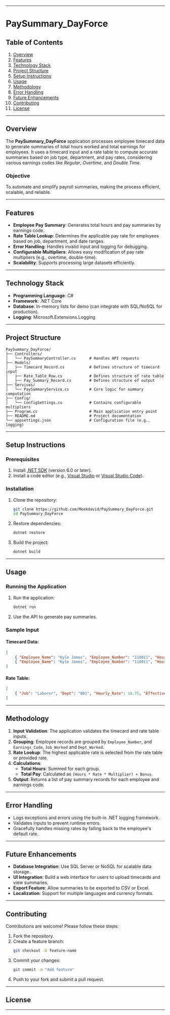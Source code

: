 

---

# **PaySummary_DayForce**

## **Table of Contents**
1. [Overview](#overview)  
2. [Features](#features)  
3. [Technology Stack](#technology-stack)  
4. [Project Structure](#project-structure)  
5. [Setup Instructions](#setup-instructions)  
6. [Usage](#usage)  
7. [Methodology](#methodology)  
8. [Error Handling](#error-handling)  
9. [Future Enhancements](#future-enhancements)  
10. [Contributing](#contributing)  
11. [License](#license)  

---

## **Overview**
The **PaySummary_DayForce** application processes employee timecard data to generate summaries of total hours worked and total earnings for employees. It uses a timecard input and a rate table to compute accurate summaries based on job type, department, and pay rates, considering various earnings codes like *Regular*, *Overtime*, and *Double Time*.

### **Objective**
To automate and simplify payroll summaries, making the process efficient, scalable, and reliable.

---

## **Features**
- **Employee Pay Summary**: Generates total hours and pay summaries by earnings code.  
- **Rate Table Lookup**: Determines the applicable pay rate for employees based on job, department, and date ranges.  
- **Error Handling**: Handles invalid input and logging for debugging.  
- **Configurable Multipliers**: Allows easy modification of pay rate multipliers (e.g., overtime, double-time).  
- **Scalability**: Supports processing large datasets efficiently.  

---

## **Technology Stack**
- **Programming Language**: C#  
- **Framework**: .NET Core  
- **Database**: In-memory lists for demo (can integrate with SQL/NoSQL for production).  
- **Logging**: Microsoft.Extensions.Logging  

---

## **Project Structure**
```plaintext
PaySummary_DayForce/
├── Controllers/
│   └── PaySummaryController.cs      # Handles API requests
├── Models/
│   ├── Timecard_Record.cs           # Defines structure of timecard input
│   ├── Rate_Table_Row.cs            # Defines structure of rate table
│   ├── Pay_Summary_Record.cs        # Defines structure of output
├── Services/
│   └── PaySummaryService.cs         # Core logic for summary computation
├── Config/
│   └── ConfigSettings.cs            # Contains configurable multipliers
├── Program.cs                       # Main application entry point
├── README.md                        # Project documentation
└── appsettings.json                 # Configuration file (e.g., logging)
```

---

## **Setup Instructions**

### Prerequisites
1. Install [.NET SDK](https://dotnet.microsoft.com/download) (version 6.0 or later).  
2. Install a code editor (e.g., [Visual Studio](https://visualstudio.microsoft.com/) or [Visual Studio Code](https://code.visualstudio.com/)).  

### Installation
1. Clone the repository:  
   ```bash
   git clone https://github.com/Meekdavid/PaySummary_DayForce.git
   cd PaySummary_DayForce
   ```
2. Restore dependencies:  
   ```bash
   dotnet restore
   ```
3. Build the project:  
   ```bash
   dotnet build
   ```

---

## **Usage**
### Running the Application
1. Run the application:  
   ```bash
   dotnet run
   ```
2. Use the API to generate pay summaries.

### Sample Input
#### Timecard Data:
```json
[
    { "Employee_Name": "Kyle James", "Employee_Number": "110011", "Hours": 40, "Rate": 18.75, "Earnings_Code": "Regular", "Job_Worked": "Laborer", "Dept_Worked": "001", "Date_Worked": "2024-01-15", "Bonus": 0 },
    { "Employee_Name": "Kyle James", "Employee_Number": "110011", "Hours": 8, "Rate": 18.75, "Earnings_Code": "Overtime", "Job_Worked": "Laborer", "Dept_Worked": "001", "Date_Worked": "2024-01-16", "Bonus": 0 }
]
```

#### Rate Table:
```json
[
    { "Job": "Laborer", "Dept": "001", "Hourly_Rate": 18.75, "Effective_Start": "2024-01-01", "Effective_End": "2024-12-31" }
]
```

---

## **Methodology**
1. **Input Validation**: The application validates the timecard and rate table inputs.
2. **Grouping**: Employee records are grouped by `Employee_Number`, and `Earnings_Code`, `Job_Worked` and `Dept_Worked`.
3. **Rate Lookup**: The highest applicable rate is selected from the rate table or provided rate.
4. **Calculations**:
   - **Total Hours**: Summed for each group.
   - **Total Pay**: Calculated as `(Hours * Rate * Multiplier) + Bonus`.
5. **Output**: Returns a list of pay summary records for each employee and earnings code.

---

## **Error Handling**
- Logs exceptions and errors using the built-in .NET logging framework.
- Validates inputs to prevent runtime errors.
- Gracefully handles missing rates by falling back to the employee's default rate.

---

## **Future Enhancements**
- **Database Integration**: Use SQL Server or NoSQL for scalable data storage.  
- **UI Integration**: Build a web interface for users to upload timecards and view summaries.  
- **Export Feature**: Allow summaries to be exported to CSV or Excel.  
- **Localization**: Support for multiple languages and currency formats.  

---

## **Contributing**
Contributions are welcome! Please follow these steps:
1. Fork the repository.
2. Create a feature branch:  
   ```bash
   git checkout -b feature-name
   ```
3. Commit your changes:  
   ```bash
   git commit -m "Add feature"
   ```
4. Push to your fork and submit a pull request.

---

## **License**


---

